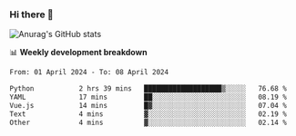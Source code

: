### Hi there 👋
![Anurag's GitHub stats](https://github-readme-stats.vercel.app/api?username=jami1024&show_icons=true&theme=radical)

📊 **Weekly development breakdown**
<!--START_SECTION:waka-->

```txt
From: 01 April 2024 - To: 08 April 2024

Python           2 hrs 39 mins   ███████████████████▒░░░░░   76.68 %
YAML             17 mins         ██░░░░░░░░░░░░░░░░░░░░░░░   08.19 %
Vue.js           14 mins         █▓░░░░░░░░░░░░░░░░░░░░░░░   07.04 %
Text             4 mins          ▓░░░░░░░░░░░░░░░░░░░░░░░░   02.19 %
Other            4 mins          ▓░░░░░░░░░░░░░░░░░░░░░░░░   02.14 %
```

<!--END_SECTION:waka-->
<!--
**jami1024/jami1024** is a ✨ _special_ ✨ repository because its `README.md` (this file) appears on your GitHub profile.

Here are some ideas to get you started:

- 🔭 I’m currently working on ...
- 🌱 I’m currently learning ...
- 👯 I’m looking to collaborate on ...
- 🤔 I’m looking for help with ...
- 💬 Ask me about ...
- 📫 How to reach me: ...
- 😄 Pronouns: ...
- ⚡ Fun fact: ...
-->
